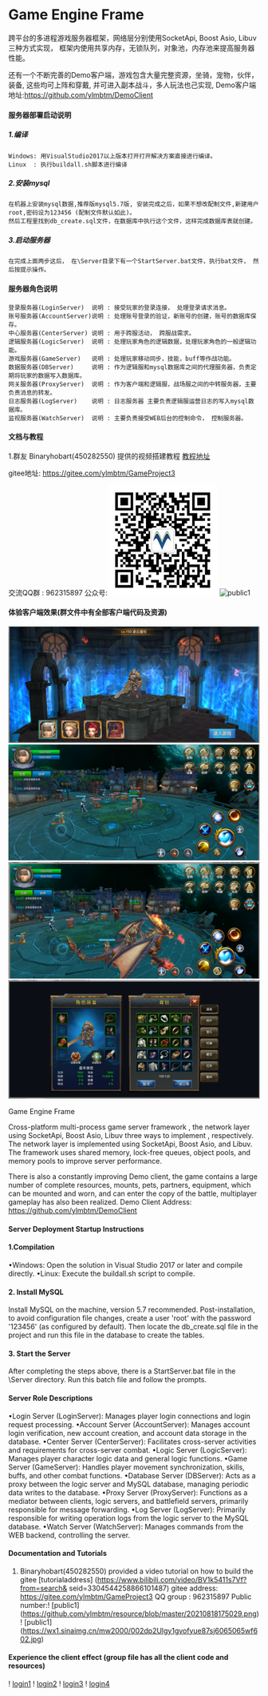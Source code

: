 Game Engine Frame
===============
跨平台的多进程游戏服务器框架，网络层分别使用SocketApi, Boost Asio, Libuv三种方式实现， 
框架内使用共享内存，无锁队列，对象池，内存池来提高服务器性能。

还有一个不断完善的Demo客户端，游戏包含大量完整资源，坐骑，宠物，伙伴，装备, 这些均可上阵和穿戴, 并可进入副本战斗，多人玩法也己实现,
Demo客户端地址:https://github.com/ylmbtm/DemoClient

 #### 服务器部署启动说明
 ##### 1.编译
	Windows: 用VisualStudio2017以上版本打开打开解决方案直接进行编译。
	Linux  : 执行buildall.sh脚本进行编译  
##### 2.安装mysql
	在机器上安装mysql数据,推荐版mysql5.7版, 安装完成之后，如果不想改配制文件,新建用户root,密码设为123456 (配制文件默认如此)。
	然后工程里找到db_create.sql文件，在数据库中执行这个文件，这样完成数据库表就创建。
##### 3.启动服务器
	在完成上面两步这后， 在\Server目录下有一个StartServer.bat文件，执行bat文件， 然后按提示操作。

#### 服务器角色说明
	登录服务器(LoginServer)  说明 : 接受玩家的登录连接， 处理登录请求消息。
	账号服务器(AccountServer)说明 : 处理账号登录的验证，新账号的创建，账号的数据库保存。
	中心服务器(CenterServer) 说明 : 用于跨服活动， 跨服战需求。
	逻辑服务器(LogicServer)  说明 : 处理玩家角色的逻辑数据，处理玩家角色的一般逻辑功能。
	游戏服务器(GameServer)   说明 : 处理玩家移动同步，技能，buff等作战功能。
	数据服务器(DBServer)     说明 : 作为逻辑服和mysql数据库之间的代理服务器，负责定期将玩家的数据写入数据库。
	网关服务器(ProxyServer)  说明 : 作为客户端和逻辑服，战场服之间的中转服务器，主要负责消息的转发。
	日志服务器(LogServer)    说明 : 日志服务器 主要负责逻辑服运营日志的写入mysql数据库。
	监视服务器(WatchServer)  说明 : 主要负责接受WEB后台的控制命令， 控制服务器。

#### 文档与教程
1.群友 Binaryhobart(450282550) 提供的视频搭建教程 [教程地址](https://www.bilibili.com/video/BV1k5411s7Vf?from=search&seid=3304544258866101487)

gitee地址: https://gitee.com/ylmbtm/GameProject3

交流QQ群 : 962315897
公众号:![public1](https://github.com/ylmbtm/resource/blob/master/20210818175029.png)
![public1](https://wx1.sinaimg.cn/mw2000/002dp2Ulgy1gvofyue87sj6065065wf602.jpg)


#### 体验客户端效果(群文件中有全部客户端代码及资源)
![login1](https://github.com/ylmbtm/resource/blob/master/01.png)
![login2](https://github.com/ylmbtm/resource/blob/master/02.png)
![login3](https://github.com/ylmbtm/resource/blob/master/03.png)
![login4](https://github.com/ylmbtm/resource/blob/master/04.png)



Game Engine Frame

Cross-platform multi-process game server framework , the network layer using SocketApi, Boost Asio, Libuv three ways to implement , respectively. 
The network layer is implemented using SocketApi, Boost Asio, and Libuv. The framework uses shared memory, lock-free queues, object pools, and memory pools to improve server performance.

There is also a constantly improving Demo client, the game contains a large number of complete resources, mounts, pets, partners, equipment, which can be mounted and worn, and can enter the copy of the battle, multiplayer gameplay has also been realized.
Demo Client Address: https://github.com/ylmbtm/DemoClient

#### Server Deployment Startup Instructions
#### 1.Compilation
•Windows: Open the solution in Visual Studio 2017 or later and compile directly.
•Linux: Execute the buildall.sh script to compile.
#### 2. Install MySQL
Install MySQL on the machine, version 5.7 recommended. Post-installation, to avoid configuration file changes, create a user 'root' with the password '123456' (as configured by default). Then locate the db_create.sql file in the project and run this file in the database to create the tables.
#### 3. Start the Server
After completing the steps above, there is a StartServer.bat file in the \Server directory. Run this batch file and follow the prompts.

#### Server Role Descriptions
•Login Server (LoginServer): Manages player login connections and login request processing.
•Account Server (AccountServer): Manages account login verification, new account creation, and account data storage in the database.
•Center Server (CenterServer): Facilitates cross-server activities and requirements for cross-server combat.
•Logic Server (LogicServer): Manages player character logic data and general logic functions.
•Game Server (GameServer): Handles player movement synchronization, skills, buffs, and other combat functions.
•Database Server (DBServer): Acts as a proxy between the logic server and MySQL database, managing periodic data writes to the database.
•Proxy Server (ProxyServer): Functions as a mediator between clients, logic servers, and battlefield servers, primarily responsible for message forwarding.
•Log Server (LogServer): Primarily responsible for writing operation logs from the logic server to the MySQL database.
•Watch Server (WatchServer): Manages commands from the WEB backend, controlling the server.

#### Documentation and Tutorials
1. Binaryhobart(450282550) provided a video tutorial on how to build the gitee [tutorialaddress]
(https://www.bilibili.com/video/BV1k5411s7Vf?from=search& seid=3304544258866101487)
gitee address: https://gitee.com/ylmbtm/GameProject3
QQ group : 962315897
Public number:! [public1] (https://github.com/ylmbtm/resource/blob/master/20210818175029.png)
! [public1] (https://wx1.sinaimg.cn/mw2000/002dp2Ulgy1gvofyue87sj6065065wf602.jpg)

#### Experience the client effect (group file has all the client code and resources)
! [login1](https://github.com/ylmbtm/resource/blob/master/01.png)
! [login2](https://github.com/ylmbtm/resource/blob/master/02.png)
! [login3](https://github.com/ylmbtm/resource/blob/master/03.png)
! [login4](https://github.com/ylmbtm/resource/blob/master/04.png)
